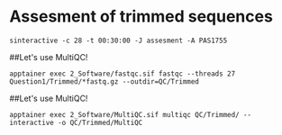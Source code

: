 # Assesment of trimmed sequences


```
sinteractive -c 28 -t 00:30:00 -J assesment -A PAS1755
```

##Let's use MultiQC!
```
apptainer exec 2_Software/fastqc.sif fastqc --threads 27 Question1/Trimmed/*fastq.gz --outdir=QC/Trimmed
```
##Let's use MultiQC!

```
apptainer exec 2_Software/MultiQC.sif multiqc QC/Trimmed/ --interactive -o QC/Trimmed/MultiQC 
```